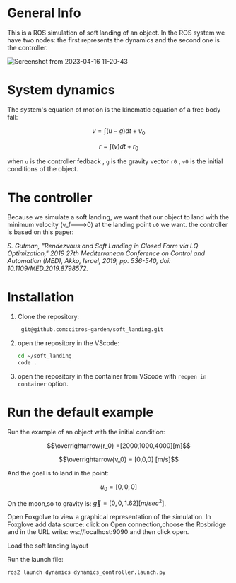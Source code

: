 # General Info

This is a ROS simulation of soft landing of an object.
In the ROS system we have two nodes: the first represents the dynamics and the second one is the controller.

![Screenshot from 2023-04-16 11-20-43](https://user-images.githubusercontent.com/114152002/232285879-d070707d-d2ef-4f31-ba97-00c10216c572.png)

# System dynamics
The system's equation of motion is the kinematic equation of a free body fall:

$$ v = \int \left ( u-g \right )dt +v_0 $$


$$ r = \int \left ( v \right )dt +r_0 $$

when `u` is the controller fedback , `g` is the gravity vector `r0` , `v0` is the initial conditions of the object.



# The controller
Because we simulate a soft landing, we want that our object to land with the minimum velocity (v_f--->0) at the landing point `u0` we want.
the controller is based on this paper:

*S. Gutman, "Rendezvous and Soft Landing in Closed Form via LQ Optimization," 2019 27th Mediterranean Conference on Control and Automation (MED), Akko, Israel, 2019, pp. 536-540, doi: 10.1109/MED.2019.8798572.*





# Installation

1. Clone the repository:
   ```sh
    git@github.com:citros-garden/soft_landing.git
   ```

2. open the repository in the VScode:
	```sh
	cd ~/soft_landing
	code .
	```
3. open the repository in the container from VScode with `reopen in container` option.



# Run the default example
Run the example of an object with the initial condition: 

$$\overrightarrow{r_0} =[2000,1000,4000][m]$$

$$\overrightarrow{v_0} = [0,0,0] [m/s]$$

And the goal is to land in the point:

$$u_0=[0,0,0]$$ 

On the moon,so to gravity is: $\overrightarrow{g}=[0,0,1.62] [m/sec^2]$.

Open Foxgolve to view a graphical representation of the simulation.
In Foxglove add data source: click on Open connection,choose the Rosbridge and in the URL write: ws://localhost:9090 and then click open.

Load the soft landing layout 


Run the launch file:

```sh
ros2 launch dynamics dynamics_controller.launch.py
```